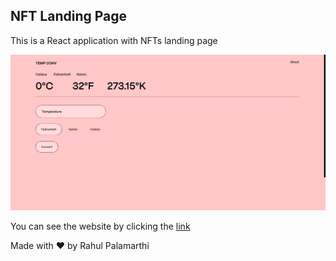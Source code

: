 ## NFT Landing Page

This is a React application with NFTs landing page

![NFT-landing-page preview](https://github.com/Rahul-Palamarthi/Temperature-Converter/blob/main/src/assets/images/tempConv.png)

You can see the website by clicking the [link](https://temp-conv.onrender.com/ "Temperature Converter")

Made with ❤️ by Rahul Palamarthi

